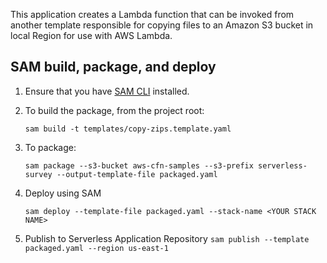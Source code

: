 This application creates a Lambda function that can be invoked from another template responsible for copying files to an Amazon S3 bucket in local Region for use with AWS Lambda.

## SAM build, package, and deploy
1. Ensure that you have [SAM CLI](https://docs.aws.amazon.com/serverless-application-model/latest/developerguide/serverless-sam-cli-install.html) installed.

2. To build the package, from the project root:

   `sam build -t templates/copy-zips.template.yaml`
3. To package:

   `sam package --s3-bucket aws-cfn-samples --s3-prefix serverless-survey --output-template-file packaged.yaml`

4. Deploy using SAM

   `sam deploy --template-file packaged.yaml --stack-name <YOUR STACK NAME>`

5. Publish to Serverless Application Repository
   `sam publish --template packaged.yaml --region us-east-1`